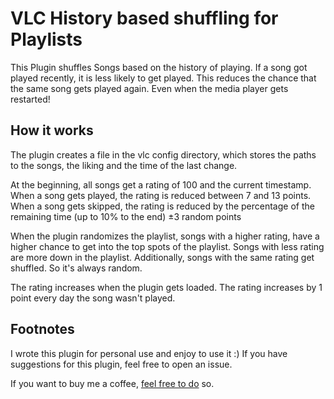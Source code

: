 
# VLC History based shuffling for Playlists

This Plugin shuffles Songs based on the history of playing.
If a song got played recently, it is less likely to get played.
This reduces the chance that the same song gets played again. Even when the media player gets restarted!

## How it works

The plugin creates a file in the vlc config directory, which stores the paths to the songs, the liking and the time of the last change.

At the beginning, all songs get a rating of 100 and the current timestamp.  
When a song gets played, the rating is reduced between 7 and 13 points.  
When a song gets skipped, the rating is reduced by the percentage of the remaining time (up to 10% to the end) ±3 random points

When the plugin randomizes the playlist, songs with a higher rating, have a higher chance to get into the top spots of the playlist.
Songs with less rating are more down in the playlist. Additionally, songs with the same rating get shuffled. So it's always random.

The rating increases when the plugin gets loaded. The rating increases by 1 point every day the song wasn't played.

## Footnotes

I wrote this plugin for personal use and enjoy to use it :)
If you have suggestions for this plugin, feel free to open an issue.  

If you want to buy me a coffee, [feel free to do](https://paypal.me/dreistein101) so.
